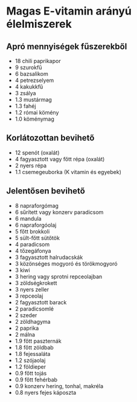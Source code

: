 # Magas E-vitamin arányú élelmiszerek

## Apró mennyiségek fűszerekből

* 18 chili paprikapor
* 9 szurokfű
* 6 bazsalikom
* 4 petrezselyem
* 4 kakukkfű
* 3 zsálya
* 1.3 mustármag
* 1.3 fahéj
* 1.2 római kömény
* 1.0 köménymag

## Korlátozottan bevihető

* 12 spenót (oxalát)
* 4 fagyasztott vagy főtt répa (oxalát)
* 2 nyers répa
* 1.1 csemegeuborka (K vitamin és egyebek)

## Jelentősen bevihető

* 8 napraforgómag
* 6 sűrített vagy konzerv paradicsom
* 6 mandula
* 6 napraforgóolaj
* 5 főtt brokkoli
* 5 sült-főtt sütőtök
* 4 paradicsom
* 4 tőzegáfonya
* 3 fagyasztott halrudacskák
* 3 közönséges mogyoró és törökmogyoró
* 3 kiwi
* 3 hering vagy sprotni repceolajban
* 3 zöldségkrokett
* 3 nyers zeller
* 3 repceolaj
* 2 fagyasztott barack
* 2 paradicsomlé
* 2 szeder
* 2 zöldhagyma
* 2 paprika
* 2 málna
* 1.9 főtt paszternák
* 1.8 főtt zöldbab
* 1.8 fejessaláta
* 1.2 szójaolaj
* 1.2 földieper
* 0.9 főtt tojás
* 0.9 főtt fehérbab
* 0.9 konzerv hering, tonhal, makréla
* 0.8 nyers fejes káposzta
